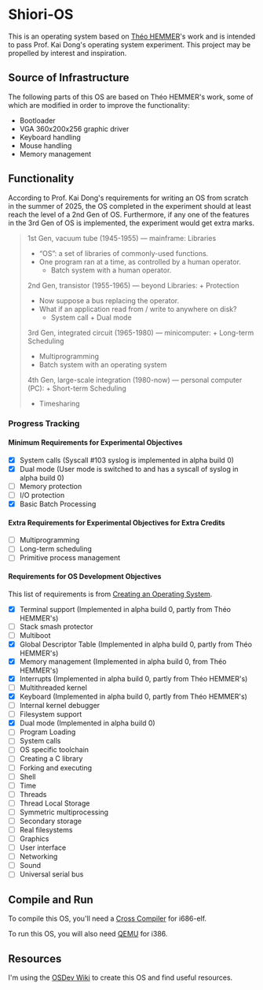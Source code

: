 Shiori-OS
=========

This is an operating system based on [Théo HEMMER](https://github.com/theohemmer)'s work and is intended to pass Prof. Kai Dong's operating system experiment. This project may be propelled by interest and inspiration.

Source of Infrastructure
------------------------

The following parts of this OS are based on Théo HEMMER's work, some of which are modified in order to improve the functionality:

- Bootloader
- VGA 360x200x256 graphic driver
- Keyboard handling
- Mouse handling
- Memory management

Functionality
-------------

According to Prof. Kai Dong's requirements for writing an OS from scratch in the summer of 2025, the OS completed in the experiment should at least reach the level of a 2nd Gen of OS. Furthermore, if any one of the features in the 3rd Gen of OS is implemented, the experiment would get extra marks.

> 1st Gen, vacuum tube (1945-1955) — mainframe: Libraries
> - “OS”: a set of libraries of commonly-used functions.
> - One program ran at a time, as controlled by a human operator.
> 	- Batch system with a human operator.
> 
> 2nd Gen, transistor (1955-1965) — beyond Libraries: + Protection
> - Now suppose a bus replacing the operator.
> - What if an application read from / write to anywhere on disk?
> 	- System call + Dual mode
> 
> 3rd Gen, integrated circuit (1965-1980) — minicomputer: + Long-term Scheduling
>	- Multiprogramming
> 	- Batch system with an operating system
> 
> 4th Gen, large-scale integration (1980-now) — personal computer (PC): + Short-term Scheduling
> - Timesharing

### Progress Tracking

#### Minimum Requirements for Experimental Objectives
- [x] System calls (Syscall #103 syslog is implemented in alpha build 0)
- [x] Dual mode (User mode is switched to and has a syscall of syslog in alpha build 0)
- [ ] Memory protection
- [ ] I/O protection
- [x] Basic Batch Processing 

#### Extra Requirements for Experimental Objectives for Extra Credits
- [ ] Multiprogramming
- [ ] Long-term scheduling
- [ ] Primitive process management

#### Requirements for OS Development Objectives 
This list of requirements is from [Creating an Operating System](https://wiki.osdev.org/Creating_an_Operating_System).

- [x] Terminal support (Implemented in alpha build 0, partly from Théo HEMMER's)
- [ ] Stack smash protector 
- [ ] Multiboot
- [x] Global Descriptor Table (Implemented in alpha build 0, partly from Théo HEMMER's)
- [x] Memory management (Implemented in alpha build 0, from Théo HEMMER's)
- [x] Interrupts (Implemented in alpha build 0, partly from Théo HEMMER's)
- [ ] Multithreaded kernel
- [x] Keyboard (Implemented in alpha build 0, partly from Théo HEMMER's)
- [ ] Internal kernel debugger
- [ ] Filesystem support
- [x] Dual mode (Implemented in alpha build 0)
- [ ] Program Loading 
- [ ] System calls
- [ ] OS specific toolchain
- [ ] Creating a C library 
- [ ] Forking and executing
- [ ] Shell
- [ ] Time
- [ ] Threads
- [ ] Thread Local Storage
- [ ] Symmetric multiprocessing
- [ ] Secondary storage
- [ ] Real filesystems
- [ ] Graphics
- [ ] User interface
- [ ] Networking
- [ ] Sound
- [ ] Universal serial bus

Compile and Run
---------------

To compile this OS, you'll need a [Cross Compiler](https://wiki.osdev.org/GCC_Cross-Compiler) for i686-elf.

To run this OS, you will also need [QEMU](https://www.qemu.org/) for i386.

Resources
---------

I'm using the [OSDev Wiki](https://wiki.osdev.org) to create this OS and find useful resources.
